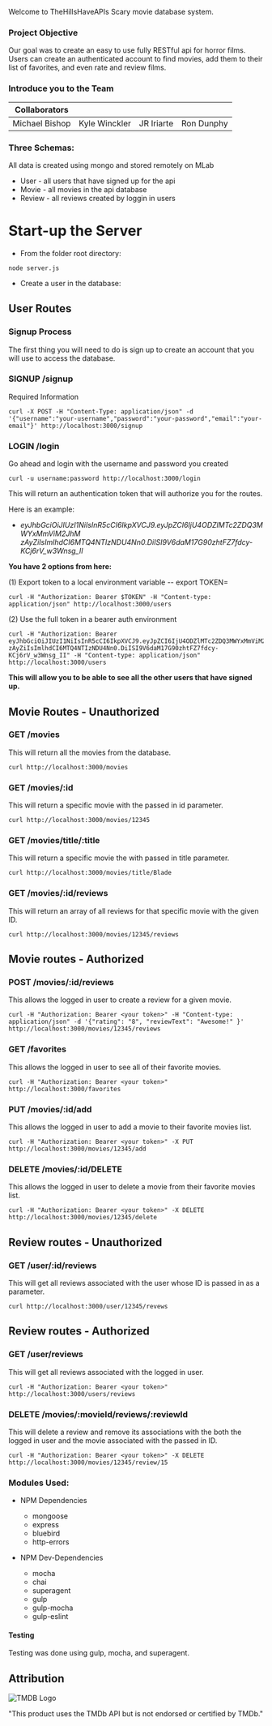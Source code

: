 Welcome to TheHillsHaveAPIs Scary movie database system.

### Project Objective
Our goal was to create an easy to use fully RESTful api for horror films. Users
can create an authenticated account to find movies, add them to their list of favorites, and even rate and review films.

### Introduce you to the Team

| Collaborators  |               |            |            |
|----------------|---------------|------------|------------|
| Michael Bishop | Kyle Winckler | JR Iriarte | Ron Dunphy |


### Three Schemas:
All data is created using mongo and stored remotely on MLab

- User - all users that have signed up for the api
- Movie - all movies in the api database
- Review - all reviews created by loggin in users

# Start-up the Server
* From the folder root directory:
```
node server.js
```


* Create a user in the database:

## User Routes

### Signup Process
The first thing you will need to do is sign up to create an account that you
will use to access the database.

### SIGNUP  /signup
Required Information
```
curl -X POST -H "Content-Type: application/json" -d '{"username":"your-username","password":"your-password","email":"your-email"}' http://localhost:3000/signup
```

### LOGIN /login
Go ahead and login with the username and password you created
```
curl -u username:password http://localhost:3000/login
```
This will return an authentication token that will authorize you for the routes.

Here is an example:
* *eyJhbGciOiJIUzI1NiIsInR5cCI6IkpXVCJ9.eyJpZCI6IjU4ODZlMTc2ZDQ3MWYxMmViM2JhM
zAyZiIsImlhdCI6MTQ4NTIzNDU4Nn0.DiISI9V6daM17G90zhtFZ7fdcy-KCj6rV_w3Wnsg_II*

**You have 2 options from here:**

(1)  Export token to a local environment variable -- export TOKEN=<your token>
```
curl -H "Authorization: Bearer $TOKEN" -H "Content-type: application/json" http://localhost:3000/users
```
(2) Use the full token in a bearer auth environment
```
curl -H "Authorization: Bearer eyJhbGciOiJIUzI1NiIsInR5cCI6IkpXVCJ9.eyJpZCI6IjU4ODZlMTc2ZDQ3MWYxMmViM2JhM
zAyZiIsImlhdCI6MTQ4NTIzNDU4Nn0.DiISI9V6daM17G90zhtFZ7fdcy-KCj6rV_w3Wnsg_II" -H "Content-type: application/json" http://localhost:3000/users
```
**This will allow you to be able to see all the other users that have signed up.**  


## Movie Routes - Unauthorized

### GET /movies
This will return all the movies from the database.

```
curl http://localhost:3000/movies
```

### GET /movies/:id
This will return a specific movie with the passed in id parameter.

```
curl http://localhost:3000/movies/12345
```

### GET /movies/title/:title
This will return a specific movie the with passed in title parameter.

```
curl http://localhost:3000/movies/title/Blade
```

### GET /movies/:id/reviews
This will return an array of all reviews for that specific movie with the given ID.

```
curl http://localhost:3000/movies/12345/reviews
```

## Movie routes - Authorized

### POST /movies/:id/reviews
This allows the logged in user to create a review for a given movie.

```
curl -H "Authorization: Bearer <your token>" -H "Content-type: application/json" -d '{"rating": "8", "reviewText": "Awesome!" }'  http://localhost:3000/movies/12345/reviews
```

### GET /favorites
This allows the logged in user to see all of their favorite movies.

```
curl -H "Authorization: Bearer <your token>"
http://localhost:3000/favorites
```

### PUT /movies/:id/add
This allows the logged in user to add a movie to their favorite movies list.

```
curl -H "Authorization: Bearer <your token>" -X PUT  http://localhost:3000/movies/12345/add
```

### DELETE /movies/:id/DELETE
This allows the logged in user to delete a movie from their favorite movies list.

```
curl -H "Authorization: Bearer <your token>" -X DELETE http://localhost:3000/movies/12345/delete
```

## Review routes - Unauthorized

### GET /user/:id/reviews
This will get all reviews associated with the user whose ID is passed in as a parameter.

```
curl http://localhost:3000/user/12345/revews
```

## Review routes - Authorized

### GET /user/reviews
This will get all reviews associated with the logged in user.

```
curl -H "Authorization: Bearer <your token>" http://localhost:3000/users/reviews
```

### DELETE /movies/:movieId/reviews/:reviewId
This will delete a review and remove its associations with the both the logged in user and the movie associated with the passed in ID.

```
curl -H "Authorization: Bearer <your token>" -X DELETE http://localhost:3000/movies/12345/review/15
```

### Modules Used:
* NPM Dependencies
  - mongoose
  - express
  - bluebird
  - http-errors


* NPM Dev-Dependencies
  - mocha
  - chai
  - superagent
  - gulp
  - gulp-mocha
  - gulp-eslint


#### Testing
Testing was done using gulp, mocha, and superagent.

## Attribution
![TMDB Logo](https://www.themoviedb.org/assets/static_cache/2dceae11589334eecd61443249261daf/images/v4/logos/208x226-stacked-green.png)

"This product uses the TMDb API but is not endorsed or certified by TMDb."
